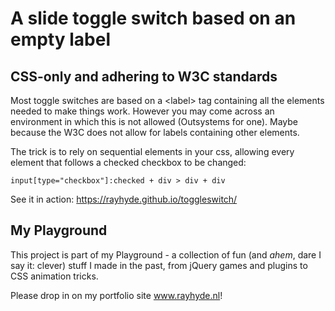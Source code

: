 <h1>A slide toggle switch based on an empty label</h1>
<h2>CSS-only and adhering to W3C standards</h2>
<p>Most toggle switches are based on a &lt;label&gt; tag containing all the elements needed to make things work. However you may come across an environment in which this is not allowed (Outsystems for one). Maybe because the W3C does not allow for labels containing other elements. </p>

<p>The trick is to rely on sequential elements in your css, allowing every element that follows a checked checkbox to be changed:</p>
<code>input[type="checkbox"]:checked + div > div + div</code>

<p>See it in action: <a href="https://rayhyde.github.io/toggleswitch/">https://rayhyde.github.io/toggleswitch/</a>

<h2>My Playground</h2>

<p>This project is part of my Playground - a collection of fun (and <em>ahem</em>, dare I say it: clever) stuff I made in the past, from jQuery games and plugins to CSS animation tricks.</p>

<p>Please drop in on my portfolio site <a href="http://www.rayhyde.nl">www.rayhyde.nl</a>!</p>